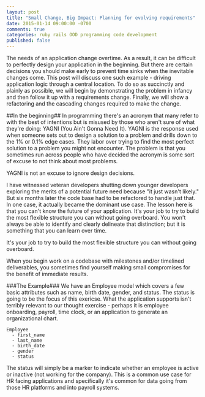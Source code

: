 ```yaml
---
layout: post
title: "Small Change, Big Impact: Planning for evolving requirements"
date: 2015-01-14 09:00:00 -0700
comments: true
categories: ruby rails OOD programming code development
published: false
---
```


The needs of an application change overtime. As a result, it can be difficult to
perfectly design your application in the beginning. But there are certain
decisions you should make early to prevent time sinks when the inevitable
changes come. This post will discuss one such example - driving application
logic through a central location. To do so as succinctly and plainly as
possible, we will begin by demonstrating the problem in infancy and then follow
it up with a requirements change. Finally, we will show a refactoring and the
cascading changes required to make the change.
<!--more-->
##In the beginning##
In programming there's an acronym that many refer to with the best of intentions
but is misused by those who aren't sure of what they're doing: YAGNI (You Ain't
Gonna Need It). YAGNI is the response used when someone sets out to design a
solution to a problem and drills down to the 1% or 0.1% edge cases. They labor
over trying to find the most perfect solution to a problem you might not
encounter. The problem is that you sometimes run across people who have decided
the acronym is some sort of excuse to not think about most problems.

YAGNI is not an excuse to ignore design decisions.

I have witnessed veteran developers shutting down younger developers
exploring the merits of a potential future need because "it just wasn't likely."
But six months later the code base had to be refactored to handle just that. In
one case, it actually became the dominant use case. The lesson here is that you
can't know the future of your application. It's your job to try to build the most
flexible structure you can without going overboard. You won't always be able to
identify and clearly delineate that distinction; but it is something that you can
learn over time.

It's your job to try to build the most flexible structure you can without going
overboard.

When you begin work on a codebase with milestones and/or timelined deliverables,
you sometimes find yourself making small compromises for the benefit of
immediate results.

###The Example###
We have an Employee model which covers a few basic attributes such as name,
birth date, gender, and status. The status is going to be the focus of this
exericse. What the application supports isn't terribly relevant to our thought
exercise - perhaps it is employee onboarding, payroll, time clock, or an
application to generate an organizational chart.

```
Employee
  - first_name
  - last_name
  - birth_date
  - gender
  - status
```

The status will simply be a marker to indicate whether an employee is active or
inactive (not working for the company). This is a common use case for HR facing
applications and specifically it's common for data going from those HR platforms
and into payroll systems.
